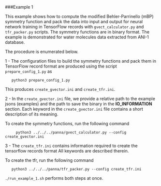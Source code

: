 ###Example 1

This example shows how to compute the modified Behler-Parrinello (mBP) symmetry function
and pack the data into input and output for neural network training in TensorFlow records with
`gvect_calculator.py` and `tfr_packer.py` scripts. The symmetry functions are in binary format.
The example is demonstrated for water molecules data extracted from ANI-1 database. 
 
 The procedure is enumerated below.
 
1 - The configuration files to build the symmetry functions and pack them in 
   TensorFlow record format are produced using the script `prepare_config_1.py` as
```
   python3 prepare_config_1.py 
```
   This produces `create_gvector.ini` and `create_tfr.ini`.
   
2 - In the `create_gvector.ini` file, we provide a relative path to the 
   example jsons (examples) and the path to save the binary in the 
   **IO_INFORMATION** section. Each keyword in the `create_gvector.ini` file
   contains a short description of its meaning.

   To create the symmetry functions, run the following command
```
     python3 ../../../panna/gvect_calculator.py --config create_gvector.ini
```

3 - The `create_tfr.ini` contains information required to create the tensorflow records format
   All keywords are described therein.
   
   To create the tfr, run the following command
```
   python3 ../../../panna/tfr_packer.py --config create_tfr.ini
```
   
   `./run_example_1.sh` performs both steps at once.
